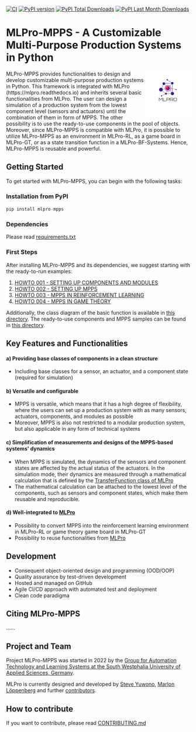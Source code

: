 [![CI](https://github.com/fhswf/MLPro-MPPS/actions/workflows/ci.yml/badge.svg)](https://github.com/fhswf/MLPro/actions/workflows/ci.yml)
[![PyPI version](https://badge.fury.io/py/mlpro-mpps.svg)](https://badge.fury.io/py/mlpro)
[![PyPI Total Downloads](https://static.pepy.tech/personalized-badge/mlpro-mpps?period=total&units=international_system&left_color=blue&right_color=orange&left_text=PyPI%20Total%20Downloads)](https://pepy.tech/project/mlpro-mpps)
[![PyPI Last Month Downloads](https://static.pepy.tech/personalized-badge/mlpro-mpps?period=month&units=international_system&left_color=blue&right_color=orange&left_text=PyPI%20Last%20Month%20Downloads)](https://pepy.tech/project/mlpro-mpps)

# MLPro-MPPS - A Customizable Multi-Purpose Production Systems in Python

<img src="https://github.com/fhswf/MLPro/blob/main/doc/logo/original/logo.png?raw=True" align="right" width="25%"/>
MLPro-MPPS provides functionalities to design and develop customizable multi-purpose production systems in Python. This framework is integrated with MLPro (https://mlpro.readthedocs.io) and inherits several basic functionalities from MLPro. The user can design a simulation of a production system from the lowest component level (sensors and actuators) until the combination of them in form of MPPS. The other possibility is to use the ready-to-use components in the pool of objects. Moreover, since MLPro-MPPS is compatible with MLPro, it is possible to utilize MLPro-MPPS as an environment in MLPro-RL, as a game board in MLPro-GT, or as a state transition function in a MLPro-BF-Systems. Hence, MLPro-MPPS is reusable and powerful.

## Getting Started
To get started with MLPro-MPPS, you can begin with the following tasks:

### Installation from PyPI
```python
pip install mlpro-mpps
```

### Dependencies
Please read [requirements.txt](https://github.com/fhswf/MLPro-MPPS/blob/main/requirements.txt)

### First Steps
After installing MLPro-MPPS and its dependencies, we suggest starting with the ready-to-run examples:
1. [HOWTO 001 - SETTING UP COMPONENTS AND MODULES](https://github.com/fhswf/MLPro-MPPS/blob/main/src/mlpro_mpps/examples/howto_001_set_up_components_and_modules_in_MPPS.py)
2. [HOWTO 002 - SETTING UP MPPS](https://github.com/fhswf/MLPro-MPPS/blob/main/src/mlpro_mpps/examples/howto_002_set_up_MPPS.py)
3. [HOWTO 003 - MPPS IN REINFORCEMENT LEARNING](https://github.com/fhswf/MLPro-MPPS/blob/main/src/mlpro_mpps/examples/howto_003_run_RL_on_BGLP_using_MPPS.py)
4. [HOWTO 004 - MPPS IN GAME THEORY](https://github.com/fhswf/MLPro-MPPS/blob/main/src/mlpro_mpps/examples/howto_004_run_GT_on_BGLP_using_MPPS.py)

Additionally, the class diagram of the basic function is available in [this directory](https://github.com/fhswf/MLPro-MPPS/tree/main/doc/class_diagram). The ready-to-use components and MPPS samples can be found in [this directory](https://github.com/fhswf/MLPro-MPPS/tree/main/src/mlpro_mpps/pool).


## Key Features and Functionalities

#### a) Providing base classes of components in a clean structure
- Including base classes for a sensor, an actuator, and a component state (required for simulation)

#### b) Versatile and configurable
- MPPS is versatile, which means that it has a high degree of flexibility, where the users can set up a production system with as many sensors, actuators, components, and modules as possible
- Moreover, MPPS is also not restricted to a modular production system, but also applicable in any form of technical systems

#### c) Simplification of measurements and designs of the MPPS-based systems' dynamics
- When MPPS is simulated, the dynamics of the sensors and component states are affected by the actual status of the actuators. In the simulation mode, their dynamics are measured through a mathematical calculation that is defined by the [TransferFunction class of MLPro](https://github.com/fhswf/MLPro/blob/main/src/mlpro/bf/physics/basics.py)
- The mathematical calculation can be attached to the lowest level of the components, such as sensors and component states, which make them reusable and reproducible.

#### d) Well-integrated to [MLPro](https://mlpro.readthedocs.io)
- Possibility to convert MPPS into the reinforcement learning environment in MLPro-RL or game theory game board in MLPro-GT
- Possibility to reuse functionalities from [MLPro](https://mlpro.readthedocs.io)

## Development
- Consequent object-oriented design and programming (OOD/OOP)
- Quality assurance by test-driven development
- Hosted and managed on GitHub
- Agile CI/CD approach with automated test and deployment
- Clean code paradigma

## Citing MLPro-MPPS
......


## Project and Team
Project MLPro-MPPS was started in 2022 by the [Group for Automation Technology and Learning Systems at the South Westphalia University of Applied Sciences, Germany](https://www.fh-swf.de/de/forschung___transfer_4/labore_3/labs/labor_fuer_automatisierungstechnik__soest_1/standardseite_57.php).

MLPro is currently designed and developed by [Steve Yuwono](https://github.com/steveyuwono), [Marlon Löppenberg](https://github.com/marlonloeppenberg) and further [contributors](https://github.com/fhswf/MLPro/graphs/contributors). 


## How to contribute
If you want to contribute, please read [CONTRIBUTING.md](https://github.com/fhswf/MLPro-MPPS/blob/main/CONTRIBUTING.md)
